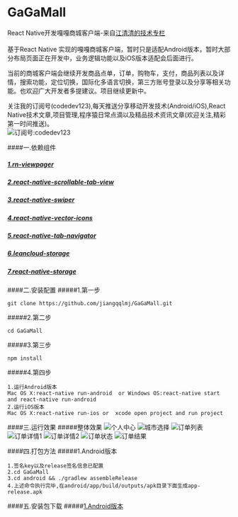 # GaGaMall
React Native开发嘎嘎商城客户端-来自[江清清的技术专栏](http://www.lcode.org)</br></br>
基于React Native 实现的嘎嘎商城客户端，暂时只是适配Android版本，暂时大部分布局页面正在开发中，业务逻辑功能以及iOS版本适配会后面进行。</br>

当前的商城客户端会继续开发商品点单，订单，购物车，支付，商品列表以及详情，搜索功能，定位切换，国际化多语言切换，第三方账号登录以及分享等相关功能。也欢迎广大开发者多提建议。项目继续更新中。

关注我的订阅号(codedev123),每天推送分享移动开发技术(Android/iOS),React Native技术文章,项目管理,程序猿日常点滴以及精品技术资讯文章(欢迎关注,精彩第一时间推送)。</br>
![订阅号:codedev123](./screenshot/qrcode_jiangqq.jpg) </br>

####一.依赖组件
##### [1.rn-viewpager](https://github.com/zbtang/React-Native-ViewPager)
##### [2.react-native-scrollable-tab-view](https://github.com/skv-headless/react-native-scrollable-tab-view)
##### [3.react-native-swiper](https://github.com/leecade/react-native-swiper)
##### [4.react-native-vector-icons](https://github.com/oblador/react-native-vector-icons)
##### [5.react-native-tab-navigator](https://github.com/exponentjs/react-native-tab-navigator)
##### [6.leancloud-storage](https://leancloud.cn/docs/)
##### [7.react-native-storage](https://github.com/sunnylqm/react-native-storage)

####二.安装配置
#####1.第一步
```
git clone https://github.com/jiangqqlmj/GaGaMall.git
```
#####2.第二步
```
cd GaGaMall
```
#####3.第三步
```
npm install
```
#####4.第四步
```
1.运行Android版本
Mac OS X:react-native run-android  or Windows OS:react-native start and react-native run-android
2.运行iOS版本
Mac OS X:react-native run-ios or  xcode open project and run project
```
####三.运行效果
#####整体效果
![个人中心](./screenshot/demo_center.gif) 
![城市选择](./screenshot/1.jpeg) 
![订单列表](./screenshot/2.jpeg) 
![订单详情1](./screenshot/3.jpeg) 
![订单详情2](./screenshot/4.jpeg) 
![订单状态](./screenshot/5.jpeg) 
![订单结果](./screenshot/6.jpeg) 

####四.打包方法
#####1.Android版本
```
1.签名key以及release签名信息已配置
2.cd GaGaMall
3.cd android && ./gradlew assembleRelease
4.上述命令执行完毕,在android/app/build/outputs/apk目录下面生成app-release.apk
```

####五.安装包下载
#####[1.Android版本](./apks/app-release.apk)
